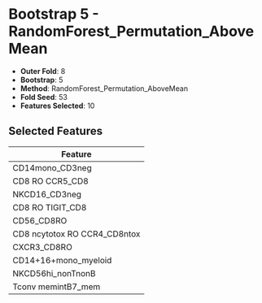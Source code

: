 # Bootstrap 5 - RandomForest_Permutation_AboveMean

- **Outer Fold**: 8
- **Bootstrap**: 5
- **Method**: RandomForest_Permutation_AboveMean
- **Fold Seed**: 53
- **Features Selected**: 10

## Selected Features

| Feature |
|---------|
| CD14mono_CD3neg |
| CD8 RO CCR5_CD8 |
| NKCD16_CD3neg |
| CD8 RO TIGIT_CD8 |
| CD56_CD8RO |
| CD8 ncytotox RO CCR4_CD8ntox |
| CXCR3_CD8RO |
| CD14+16+mono_myeloid |
| NKCD56hi_nonTnonB |
| Tconv memintB7_mem |
